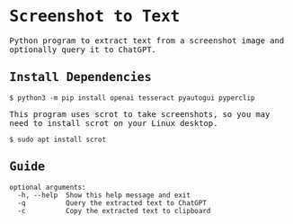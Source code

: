 # <samp>Screenshot to Text</samp>

<samp>Python program to extract text from a screenshot image and optionally query it to ChatGPT.</samp>


<samp> Install Dependencies </samp>
------------
```
$ python3 -m pip install openai tesseract pyautogui pyperclip
```
<samp> This program uses scrot to take screenshots, so you may need to install scrot on your Linux desktop. </samp>
```
$ sudo apt install scrot
```

<samp> Guide </samp>
------------
```
optional arguments:
  -h, --help  Show this help message and exit
  -q          Query the extracted text to ChatGPT
  -c          Copy the extracted text to clipboard
```
